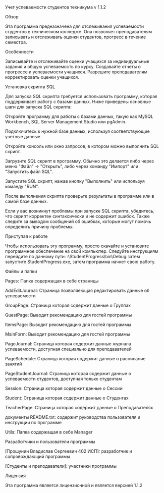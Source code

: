 Учет успеваемости студентов техникума v 1.1.2

Обзор

 Эта программа предназначена для отслеживания успеваемости студентов в техническом колледже. Она позволяет преподавателям записывать и отслеживать оценки студентов, прогресс в течение семестра.

Особенности

 Записывайте и отслеживайте оценки учащихся за индивидуальные задания и общую успеваемость по курсу.
Создавайте отчеты о прогрессе и успеваемости учащихся.
Разрешите преподавателям корректировать оценки учащихся.

Установка скрипта SQL

Для запуска SQL скрипта требуется использовать программу, которая поддерживает работу с базами данных. Ниже приведены основные шаги для запуска SQL скрипта:

Откройте программу для работы с базами данных, такую как MySQL Workbench, SQL Server Management Studio или pgAdmin.

Подключитесь к нужной базе данных, используя соответствующие учетные данные.

Откройте консоль или окно запросов, в котором можно выполнить SQL скрипт.

Загрузите SQL скрипт в программу. Обычно это делается либо через меню "Файл" -> "Открыть", либо через команду "Импорт" или "Запустить файл SQL".

Запустите SQL скрипт, нажав кнопку "Выполнить" или используя команду "RUN".

После выполнения скрипта проверьте результаты в программе или в самой базе данных.

Если у вас возникнут проблемы при запуске SQL скрипта, убедитесь, что скрипт корректен синтаксически и не содержит ошибок. Также следите за выводом сообщений об ошибках, которые могут помочь определить причину проблемы.

Приступая к работе

Чтобы использовать эту программу, просто скачайте и установите программное обеспечение на свой компьютер. Следуйте инструкциям
перейдите по данному пути: :\StudentProgress\bin\Debug затем запустите StudentProgress.exe, затем программа начнет свою работу.

Файлы и папки

Pages: Папка содержащая в себе страницы
 
 AddEditJournal: Страница позволяеющая редактировать данные об успеваемости
 
 GroupPage: Страница которая содержит данные о Группах

 GuestPage: Выводит рекомендацию для гостей программы
 
 ItemsPage: Выводит рекомендацию для гостей программы

 MainForm: Выводит рекомендацию для гостей программы

 PageJournal: Страница которая содержит данные журнала успеваемости, доступная специально для преподавателей 
 
 PageSchedule: Страница которая содержит данные о расписание занятий
 
 PageStudentJournal: Страница которая содержит данные о успеваемости студентов, доступная только студентам
 
 Session: Страница которая содержит данные о Сессии
 
 Student: Страница которая содержит данные о Студентах
 
 TeacherPage: Страница которая содержит данные о Преподавателях

 документы README.txt: содержит руководства пользователя и инструкции по программе
 
 Utils: Папка содержащая в себе Manager

Разработчики и пользователи программы

[Прошунин Владислав Сергеевич 402 ИСП]: разработчик и сопровождающий программы

[Студенты и преподаватели]: участники программы

Лицензия

Эта программа является лицензионной и является версией 1.1.2
